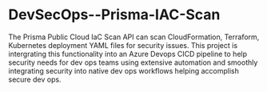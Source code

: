 # DevSecOps--Prisma-IAC-Scan

The Prisma Public Cloud IaC Scan API can scan CloudFormation, Terraform, Kubernetes deployment YAML files for security issues. This project is intergrating this functionality into an Azure Devops CICD pipeline to help security needs for dev ops teams using extensive automation and smoothly integrating security into native dev ops workflows helping accomplish secure dev ops.


